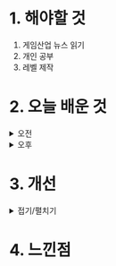 
# 1. 해야할 것

1. 게임산업 뉴스 읽기 
2. 개인 공부  
3. 레벨 제작



# 2. 오늘 배운 것

<details>
<summary>오전</summary>

## 오늘의 뉴스
### 배그 뉴진스 콜라보
![image](https://github.com/JM94Ent/TIL-WIL/assets/143363550/62c599e4-34bc-4eb2-8e73-98eeb42b6e27)
```

```
</details>


<details>
<summary>오후</summary>


</details>




# 3. 개선


<details>
<summary>접기/펼치기</summary>


</details>



# 4. 느낀점


